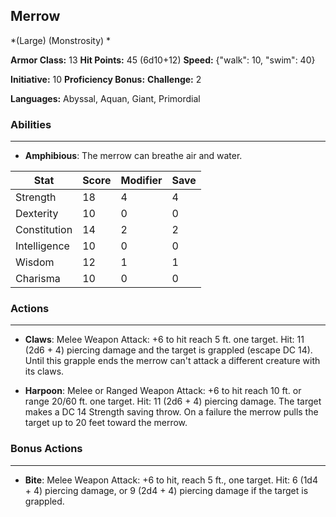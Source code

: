 ## Merrow
*(Large) (Monstrosity) *

**Armor Class:** 13
**Hit Points:** 45 (6d10+12)
**Speed:** {"walk": 10, "swim": 40}

**Initiative:** 10
**Proficiency Bonus:**
**Challenge:** 2

**Languages:** Abyssal, Aquan, Giant, Primordial

### Abilities
 --- 
- **Amphibious**: The merrow can breathe air and water.



| Stat | Score | Modifier | Save |
| ---- | ---- | ---- | ---- |
| Strength | 18 | 4 | 4 |
| Dexterity | 10 | 0 | 0 |
| Constitution | 14 | 2 | 2 |
| Intelligence | 10 | 0 | 0 |
| Wisdom | 12 | 1 | 1 |
| Charisma | 10 | 0 | 0 |

### Actions
 --- 
- **Claws**: Melee Weapon Attack: +6 to hit  reach 5 ft.  one target. Hit: 11 (2d6 + 4) piercing damage  and the target is grappled (escape DC 14). Until this grapple ends  the merrow can't attack a different creature with its claws.

- **Harpoon**: Melee or Ranged Weapon Attack: +6 to hit  reach 10 ft. or range 20/60 ft.  one target. Hit: 11 (2d6 + 4) piercing damage. The target makes a DC 14 Strength saving throw. On a failure  the merrow pulls the target up to 20 feet toward the merrow.

### Bonus Actions
 --- 
- **Bite**: Melee Weapon Attack: +6 to hit, reach 5 ft., one target. Hit: 6 (1d4 + 4) piercing damage, or 9 (2d4 + 4) piercing damage if the target is grappled.

